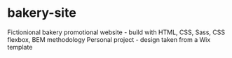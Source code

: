 # bakery-site
Fictionional bakery promotional website - build with HTML, CSS, Sass, CSS flexbox, BEM methodology
Personal project - design taken from a Wix template
